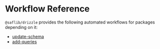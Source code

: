 # Workflow Reference

`@saflib/drizzle` provides the following automated workflows for packages depending on it:

- [update-schema](./update-schema.md)
- [add-queries](./add-queries.md)